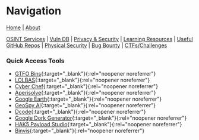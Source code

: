 # Navigation
[Home](index.md) | [About](about.md)

[OSINT Services](osint-services.md) | [Vuln DB](vuln-db.md) | [Privacy & Security](privacy-security.md) | [Learning Resources](learning-resources.md) | [Useful GitHub Repos](useful-github-repos.md) | [Physical Security](physical-security.md) | [Bug Bounty](bug-bounty.md) | [CTFs/Challenges](ctfs-challenges.md)

### Quick Access Tools
* [GTFO Bins](https://gtfobins.github.io/){:target="_blank"}{:rel="noopener noreferrer"}
* [LOLBAS](https://lolbas-project.github.io/#){:target="_blank"}{:rel="noopener noreferrer"}
* [Cyber Chef](https://gchq.github.io/CyberChef/){:target="_blank"}{:rel="noopener noreferrer"}
* [Aperisolve](https://www.aperisolve.com/){:target="_blank"}{:rel="noopener noreferrer"}
* [Google Earth](https://earth.google.com/){:target="_blank"}{:rel="noopener noreferrer"}
* [GeoSpy AI](https://geospy.web.app/){:target="_blank"}{:rel="noopener noreferrer"}
* [Dcode](https://www.dcode.fr/en){:target="_blank"}{:rel="noopener noreferrer"}
* [Google Dork Generator](https://pentest-tools.com/information-gathering/google-hacking){:target="_blank"}{:rel="noopener noreferrer"}
* [HAK5 Payload Studio](https://payloadstudio.hak5.org/community/){:target="_blank"}{:rel="noopener noreferrer"}
* [Binvis](https://binvis.io/#/){:target="_blank"}{:rel="noopener noreferrer"}